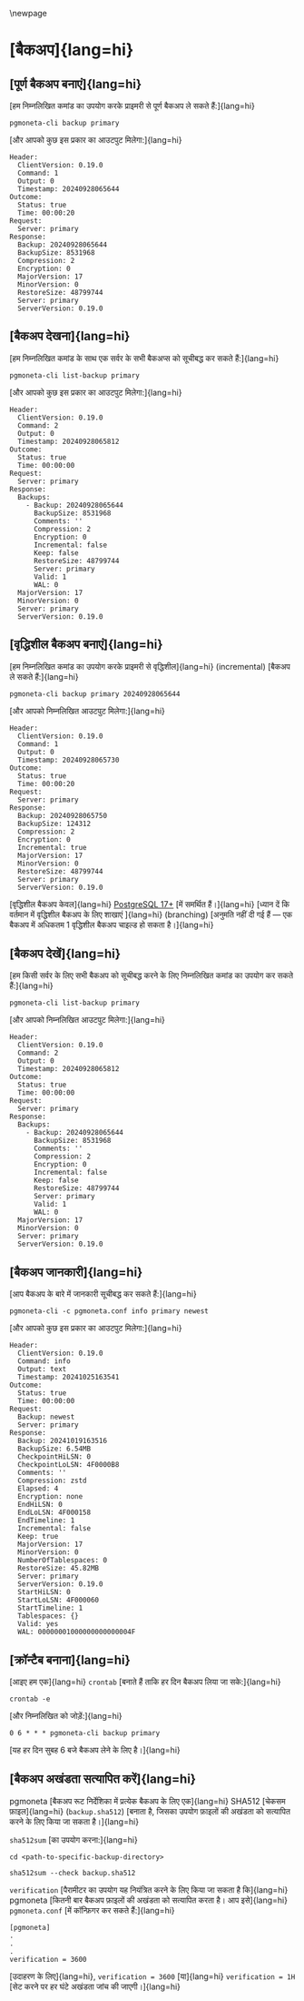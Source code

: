 \newpage

# [बैकअप]{lang=hi}

## [पूर्ण बैकअप बनाएं]{lang=hi}

[हम निम्नलिखित कमांड का उपयोग करके प्राइमरी से पूर्ण बैकअप ले सकते हैं:]{lang=hi}

```
pgmoneta-cli backup primary
```

[और आपको कुछ इस प्रकार का आउटपुट मिलेगा:]{lang=hi}

```
Header: 
  ClientVersion: 0.19.0
  Command: 1
  Output: 0
  Timestamp: 20240928065644
Outcome: 
  Status: true
  Time: 00:00:20
Request: 
  Server: primary
Response: 
  Backup: 20240928065644
  BackupSize: 8531968
  Compression: 2
  Encryption: 0
  MajorVersion: 17
  MinorVersion: 0
  RestoreSize: 48799744
  Server: primary
  ServerVersion: 0.19.0
```

## [बैकअप देखना]{lang=hi}

[हम निम्नलिखित कमांड के साथ एक सर्वर के सभी बैकअप्स को सूचीबद्ध कर सकते हैं:]{lang=hi}

```
pgmoneta-cli list-backup primary
```

[और आपको कुछ इस प्रकार का आउटपुट मिलेगा:]{lang=hi}

```
Header: 
  ClientVersion: 0.19.0
  Command: 2
  Output: 0
  Timestamp: 20240928065812
Outcome: 
  Status: true
  Time: 00:00:00
Request: 
  Server: primary
Response: 
  Backups: 
    - Backup: 20240928065644
      BackupSize: 8531968
      Comments: ''
      Compression: 2
      Encryption: 0
      Incremental: false
      Keep: false
      RestoreSize: 48799744
      Server: primary
      Valid: 1
      WAL: 0
  MajorVersion: 17
  MinorVersion: 0
  Server: primary
  ServerVersion: 0.19.0
```

## [वृद्धिशील बैकअप बनाएं]{lang=hi}

[हम निम्नलिखित कमांड का उपयोग करके प्राइमरी से वृद्धिशील]{lang=hi} (incremental) [बैकअप ले सकते हैं:]{lang=hi}

```
pgmoneta-cli backup primary 20240928065644
```

[और आपको निम्नलिखित आउटपुट मिलेगा:]{lang=hi}

```
Header: 
  ClientVersion: 0.19.0
  Command: 1
  Output: 0
  Timestamp: 20240928065730
Outcome: 
  Status: true
  Time: 00:00:20
Request: 
  Server: primary
Response: 
  Backup: 20240928065750
  BackupSize: 124312
  Compression: 2
  Encryption: 0
  Incremental: true
  MajorVersion: 17
  MinorVersion: 0
  RestoreSize: 48799744
  Server: primary
  ServerVersion: 0.19.0
```

[वृद्धिशील बैकअप केवल]{lang=hi} [PostgreSQL 17+](https://www.postgresql.org) [में समर्थित हैं।]{lang=hi} 
[ध्यान दें कि वर्तमान में वृद्धिशील बैकअप के लिए शाखाएं ]{lang=hi} (branching) [अनुमति नहीं दी गई हैं — एक बैकअप में अधिकतम 1 वृद्धिशील बैकअप चाइल्ड हो सकता है।]{lang=hi}


## [बैकअप देखें]{lang=hi}

[हम किसी सर्वर के लिए सभी बैकअप को सूचीबद्ध करने के लिए निम्नलिखित कमांड का उपयोग कर सकते हैं:]{lang=hi}

```
pgmoneta-cli list-backup primary
```

[और आपको निम्नलिखित आउटपुट मिलेगा:]{lang=hi}

```
Header: 
  ClientVersion: 0.19.0
  Command: 2
  Output: 0
  Timestamp: 20240928065812
Outcome: 
  Status: true
  Time: 00:00:00
Request: 
  Server: primary
Response: 
  Backups: 
    - Backup: 20240928065644
      BackupSize: 8531968
      Comments: ''
      Compression: 2
      Encryption: 0
      Incremental: false
      Keep: false
      RestoreSize: 48799744
      Server: primary
      Valid: 1
      WAL: 0
  MajorVersion: 17
  MinorVersion: 0
  Server: primary
  ServerVersion: 0.19.0
```

## [बैकअप जानकारी]{lang=hi}

[आप बैकअप के बारे में जानकारी सूचीबद्ध कर सकते हैं:]{lang=hi}

```
pgmoneta-cli -c pgmoneta.conf info primary newest
```

[और आपको कुछ इस प्रकार का आउटपुट मिलेगा:]{lang=hi}

```
Header:
  ClientVersion: 0.19.0
  Command: info
  Output: text
  Timestamp: 20241025163541
Outcome:
  Status: true
  Time: 00:00:00
Request:
  Backup: newest
  Server: primary
Response:
  Backup: 20241019163516
  BackupSize: 6.54MB
  CheckpointHiLSN: 0
  CheckpointLoLSN: 4F0000B8
  Comments: ''
  Compression: zstd
  Elapsed: 4
  Encryption: none
  EndHiLSN: 0
  EndLoLSN: 4F000158
  EndTimeline: 1
  Incremental: false
  Keep: true
  MajorVersion: 17
  MinorVersion: 0
  NumberOfTablespaces: 0
  RestoreSize: 45.82MB
  Server: primary
  ServerVersion: 0.19.0
  StartHiLSN: 0
  StartLoLSN: 4F000060
  StartTimeline: 1
  Tablespaces: {}
  Valid: yes
  WAL: 00000001000000000000004F
```

## [क्रॉन्टैब बनाना]{lang=hi}

[आइए हम एक]{lang=hi} `crontab` [बनाते हैं ताकि हर दिन बैकअप लिया जा सके:]{lang=hi}

```
crontab -e
```

[और निम्नलिखित को जोड़ें:]{lang=hi}

```
0 6 * * * pgmoneta-cli backup primary
```

[यह हर दिन सुबह 6 बजे बैकअप लेने के लिए है।]{lang=hi}

## [बैकअप अखंडता सत्यापित करें]{lang=hi}

pgmoneta [बैकअप रूट निर्देशिका में प्रत्येक बैकअप के लिए एक]{lang=hi} SHA512 [चेकसम फ़ाइल]{lang=hi} (`backup.sha512`) [बनाता है, जिसका उपयोग फ़ाइलों की अखंडता को सत्यापित करने के लिए किया जा सकता है।]{lang=hi}

`sha512sum` [का उपयोग करना:]{lang=hi}
```
cd <path-to-specific-backup-directory>

sha512sum --check backup.sha512
```

`verification` [पैरामीटर का उपयोग यह नियंत्रित करने के लिए किया जा सकता है कि]{lang=hi} pgmoneta [कितनी बार बैकअप फ़ाइलों की अखंडता को सत्यापित करता है। आप इसे]{lang=hi} `pgmoneta.conf` [में कॉन्फ़िगर कर सकते हैं:]{lang=hi}

```
[pgmoneta]
.
.
.
verification = 3600
```
[उदाहरण के लिए]{lang=hi}, `verification = 3600` [या]{lang=hi} `verification = 1H` [सेट करने पर हर घंटे अखंडता जांच की जाएगी।]{lang=hi}
